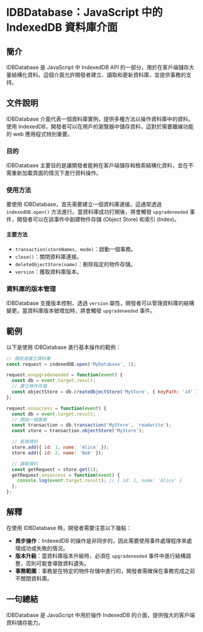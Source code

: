<!--
Meta Description: # IDBDatabase：JavaScript 中的 IndexedDB 資料庫介面 ## 簡介 IDBDatabase 是 JavaScript 中 IndexedDB API 的一部分，用於在客戶端儲存大量結構化資料。這個介面允許開發者建立、讀取和更新資料庫，並提供事務的支持。 ## 文件說明...
Meta Keywords: idbdatabase, indexeddb, const, event, store
-->

# IDBDatabase：JavaScript 中的 IndexedDB 資料庫介面

## 簡介
IDBDatabase 是 JavaScript 中 IndexedDB API 的一部分，用於在客戶端儲存大量結構化資料。這個介面允許開發者建立、讀取和更新資料庫，並提供事務的支持。

## 文件說明
IDBDatabase 介面代表一個資料庫實例，提供多種方法以操作資料庫中的資料。使用 IndexedDB，開發者可以在用戶的瀏覽器中儲存資料，這對於需要離線功能的 web 應用程式特別重要。

### 目的
IDBDatabase 主要目的是讓開發者能夠在客戶端儲存和檢索結構化資料，並在不需重新加載頁面的情況下進行資料操作。

### 使用方法
要使用 IDBDatabase，首先需要建立一個資料庫連接。這通常透過 `indexedDB.open()` 方法進行。當資料庫成功打開後，將會觸發 `upgradeneeded` 事件，開發者可以在該事件中創建物件存儲 (Object Store) 和索引 (Index)。

#### 主要方法
- `transaction(storeNames, mode)`：啟動一個事務。
- `close()`：關閉資料庫連接。
- `deleteObjectStore(name)`：刪除指定的物件存儲。
- `version`：獲取資料庫版本。

### 資料庫的版本管理
IDBDatabase 支援版本控制，透過 `version` 屬性，開發者可以管理資料庫的結構變更。當資料庫版本號增加時，將會觸發 `upgradeneeded` 事件。

## 範例
以下是使用 IDBDatabase 進行基本操作的範例：

```javascript
// 開啟或建立資料庫
const request = indexedDB.open('MyDatabase', 1);

request.onupgradeneeded = function(event) {
  const db = event.target.result;
  // 建立物件存儲
  const objectStore = db.createObjectStore('MyStore', { keyPath: 'id' });
};

request.onsuccess = function(event) {
  const db = event.target.result;
  // 開始一個事務
  const transaction = db.transaction('MyStore', 'readwrite');
  const store = transaction.objectStore('MyStore');

  // 新增資料
  store.add({ id: 1, name: 'Alice' });
  store.add({ id: 2, name: 'Bob' });

  // 讀取資料
  const getRequest = store.get(1);
  getRequest.onsuccess = function(event) {
    console.log(event.target.result); // { id: 1, name: 'Alice' }
  };
};
```

## 解釋
在使用 IDBDatabase 時，開發者需要注意以下幾點：
- **異步操作**：IndexedDB 的操作是非同步的，因此需要使用事件處理程序來處理成功或失敗的情況。
- **版本升級**：當資料庫版本升級時，必須在 `upgradeneeded` 事件中進行結構調整，否則可能會導致資料遺失。
- **事務範圍**：事務是在特定的物件存儲中進行的，開發者需確保在事務完成之前不關閉資料庫。

## 一句總結
IDBDatabase 是 JavaScript 中用於操作 IndexedDB 的介面，提供強大的客戶端資料儲存能力。